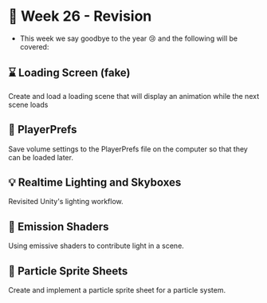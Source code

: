# :notebook: Week 26 - Revision
- This week we say goodbye to the year :cry: and the following will be covered:

## :hourglass: Loading Screen (fake)
Create and load a loading scene that will display an animation while the next scene loads 

## :floppy_disk: PlayerPrefs
Save volume settings to the PlayerPrefs file on the computer so that they can be loaded later. 

## :bulb: Realtime Lighting and Skyboxes
Revisited Unity's lighting workflow. 

## :flashlight: Emission Shaders
Using emissive shaders to contribute light in a scene. 

## :crystal_ball: Particle Sprite Sheets
Create and implement a particle sprite sheet for a particle system. 
